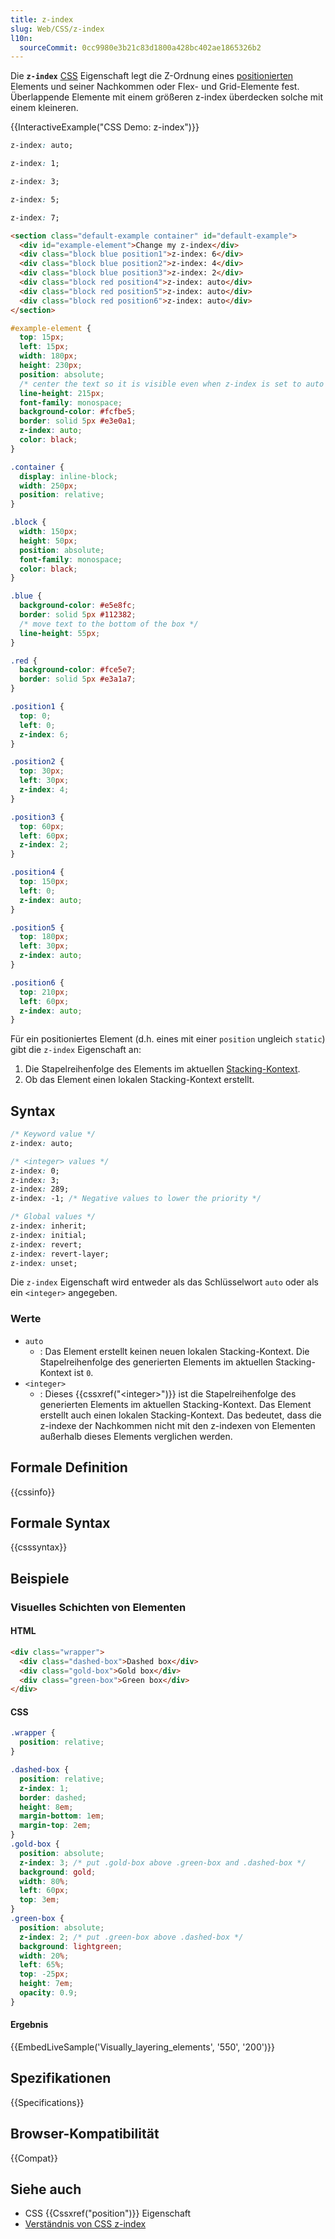 ```yaml
---
title: z-index
slug: Web/CSS/z-index
l10n:
  sourceCommit: 0cc9980e3b21c83d1800a428bc402ae1865326b2
---
```


Die **`z-index`** [CSS](/de/docs/Web/CSS) Eigenschaft legt die Z-Ordnung eines [positionierten](/de/docs/Web/CSS/position) Elements und seiner Nachkommen oder Flex- und Grid-Elemente fest. Überlappende Elemente mit einem größeren z-index überdecken solche mit einem kleineren.

{{InteractiveExample("CSS Demo: z-index")}}

```css interactive-example-choice
z-index: auto;
```

```css interactive-example-choice
z-index: 1;
```

```css interactive-example-choice
z-index: 3;
```

```css interactive-example-choice
z-index: 5;
```

```css interactive-example-choice
z-index: 7;
```

```html interactive-example
<section class="default-example container" id="default-example">
  <div id="example-element">Change my z-index</div>
  <div class="block blue position1">z-index: 6</div>
  <div class="block blue position2">z-index: 4</div>
  <div class="block blue position3">z-index: 2</div>
  <div class="block red position4">z-index: auto</div>
  <div class="block red position5">z-index: auto</div>
  <div class="block red position6">z-index: auto</div>
</section>
```

```css interactive-example
#example-element {
  top: 15px;
  left: 15px;
  width: 180px;
  height: 230px;
  position: absolute;
  /* center the text so it is visible even when z-index is set to auto */
  line-height: 215px;
  font-family: monospace;
  background-color: #fcfbe5;
  border: solid 5px #e3e0a1;
  z-index: auto;
  color: black;
}

.container {
  display: inline-block;
  width: 250px;
  position: relative;
}

.block {
  width: 150px;
  height: 50px;
  position: absolute;
  font-family: monospace;
  color: black;
}

.blue {
  background-color: #e5e8fc;
  border: solid 5px #112382;
  /* move text to the bottom of the box */
  line-height: 55px;
}

.red {
  background-color: #fce5e7;
  border: solid 5px #e3a1a7;
}

.position1 {
  top: 0;
  left: 0;
  z-index: 6;
}

.position2 {
  top: 30px;
  left: 30px;
  z-index: 4;
}

.position3 {
  top: 60px;
  left: 60px;
  z-index: 2;
}

.position4 {
  top: 150px;
  left: 0;
  z-index: auto;
}

.position5 {
  top: 180px;
  left: 30px;
  z-index: auto;
}

.position6 {
  top: 210px;
  left: 60px;
  z-index: auto;
}
```

Für ein positioniertes Element (d.h. eines mit einer `position` ungleich `static`) gibt die `z-index` Eigenschaft an:

1. Die Stapelreihenfolge des Elements im aktuellen [Stacking-Kontext](/de/docs/Web/CSS/CSS_positioned_layout/Stacking_context).
2. Ob das Element einen lokalen Stacking-Kontext erstellt.

## Syntax

```css
/* Keyword value */
z-index: auto;

/* <integer> values */
z-index: 0;
z-index: 3;
z-index: 289;
z-index: -1; /* Negative values to lower the priority */

/* Global values */
z-index: inherit;
z-index: initial;
z-index: revert;
z-index: revert-layer;
z-index: unset;
```

Die `z-index` Eigenschaft wird entweder als das Schlüsselwort `auto` oder als ein `<integer>` angegeben.

### Werte

- `auto`
  - : Das Element erstellt keinen neuen lokalen Stacking-Kontext. Die Stapelreihenfolge des generierten Elements im aktuellen Stacking-Kontext ist `0`.
- `<integer>`
  - : Dieses {{cssxref("&lt;integer&gt;")}} ist die Stapelreihenfolge des generierten Elements im aktuellen Stacking-Kontext. Das Element erstellt auch einen lokalen Stacking-Kontext. Das bedeutet, dass die z-indexe der Nachkommen nicht mit den z-indexen von Elementen außerhalb dieses Elements verglichen werden.

## Formale Definition

{{cssinfo}}

## Formale Syntax

{{csssyntax}}

## Beispiele

### Visuelles Schichten von Elementen

#### HTML

```html
<div class="wrapper">
  <div class="dashed-box">Dashed box</div>
  <div class="gold-box">Gold box</div>
  <div class="green-box">Green box</div>
</div>
```

#### CSS

```css
.wrapper {
  position: relative;
}

.dashed-box {
  position: relative;
  z-index: 1;
  border: dashed;
  height: 8em;
  margin-bottom: 1em;
  margin-top: 2em;
}
.gold-box {
  position: absolute;
  z-index: 3; /* put .gold-box above .green-box and .dashed-box */
  background: gold;
  width: 80%;
  left: 60px;
  top: 3em;
}
.green-box {
  position: absolute;
  z-index: 2; /* put .green-box above .dashed-box */
  background: lightgreen;
  width: 20%;
  left: 65%;
  top: -25px;
  height: 7em;
  opacity: 0.9;
}
```

#### Ergebnis

{{EmbedLiveSample('Visually_layering_elements', '550', '200')}}

## Spezifikationen

{{Specifications}}

## Browser-Kompatibilität

{{Compat}}

## Siehe auch

- CSS {{Cssxref("position")}} Eigenschaft
- [Verständnis von CSS z-index](/de/docs/Web/CSS/CSS_positioned_layout/Understanding_z-index)
